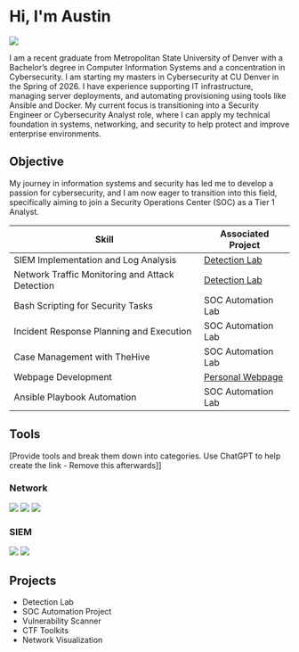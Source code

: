 # Hi, I'm Austin
<a href="https://www.linkedin.com/in/austin-dachel-8263ba149"><img src="https://img.shields.io/badge/-LinkedIn-0072b1?&style=for-the-badge&logo=linkedin&logoColor=white" /></a>


I am a recent graduate from Metropolitan State University of Denver with a Bachelor’s degree in Computer Information Systems and a concentration in Cybersecurity. I am starting my masters in Cybersecurity at CU Denver in the Spring of 2026.
I have experience supporting IT infrastructure, managing server deployments, and automating provisioning using tools like Ansible and Docker.
My current focus is transitioning into a Security Engineer or Cybersecurity Analyst role, where I can apply my technical foundation in systems, networking, and security to help protect and improve enterprise environments.

## Objective

My journey in information systems and security has led me to develop a passion for cybersecurity, and I am now eager to transition into this field, specifically aiming to join a Security Operations Center (SOC) as a Tier 1 Analyst.


| Skill                                         | Associated Project         |
|-----------------------------------------------|----------------------------|
| SIEM Implementation and Log Analysis          | <a href="https://google.com">Detection Lab</a>|
| Network Traffic Monitoring and Attack Detection | <a href="https://google.com">Detection Lab</a>|
| Bash Scripting for Security Tasks             | SOC Automation Lab|
| Incident Response Planning and Execution      | SOC Automation Lab|
| Case Management with TheHive                  | SOC Automation Lab|
| Webpage Development                           | <a href="https://www.adachel.com">Personal Webpage</a>|
| Ansible Playbook Automation                   | SOC Automation Lab|

## Tools
[Provide tools and break them down into categories. Use ChatGPT to help create the link - Remove this afterwards]]

### Network
<div>
    <img src="https://img.shields.io/badge/-Wireshark-1679A7?&style=for-the-badge&logo=Wireshark&logoColor=white" />
    <img src="https://img.shields.io/badge/-Burp%20Suite-F47B20?&style=for-the-badge&logo=Burp-Suite&logoColor=white" />
    <img src="https://img.shields.io/badge/-Nmap-5C6BC0?&style=for-the-badge&logo=gnu-bash&logoColor=white" />
</div>

### SIEM
<div>
    <img src="https://img.shields.io/badge/-Microsoft_Sentinel-0078D4?&style=for-the-badge&logo=Microsoft&logoColor=white" />
    <img src="https://img.shields.io/badge/-Splunk-000000?&style=for-the-badge&logo=Splunk&logoColor=white" />
</div>

## Projects
- Detection Lab
- SOC Automation Project
- Vulnerability Scanner
- CTF Toolkits
- Network Visualization
